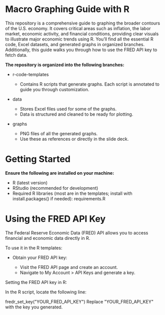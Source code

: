 # **Macro Graphing Guide with R**

This repository is a comprehensive guide to graphing the broader contours of the U.S. economy. It covers critical areas such as inflation, the labor market, economic activity, and financial conditions, providing clear visuals to illustrate major economic trends using R. You’ll find all the essential R code, Excel datasets, and generated graphs in organized branches. Additionally, this guide walks you through how to use the FRED API key to fetch data.


**The repository is organized into the following branches:**

- r-code-templates

  - Contains R scripts that generate graphs.
Each script is annotated to guide you through customization.
- data

  - Stores Excel files used for some of the graphs.
  - Data is structured and cleaned to be ready for plotting.

- graphs

  - PNG files of all the generated graphs.
  - Use these as references or directly in the slide deck.


# **Getting Started**


**Ensure the following are installed on your machine:**

- R (latest version)
- RStudio (recommended for development)
- Required R libraries (most are in the templates; install with install.packages() if needed):
requirements.R


# **Using the FRED API Key**

The Federal Reserve Economic Data (FRED) API allows you to access financial and economic data directly in R. 

To use it in the R templates:

- Obtain your FRED API key:

    - Visit the FRED API page and create an account.
    - Navigate to My Account > API Keys and generate a key.

Setting the FRED API key in R:

In the R script, locate the following line:

fredr_set_key("YOUR_FRED_API_KEY")
Replace "YOUR_FRED_API_KEY" with the key you generated.




